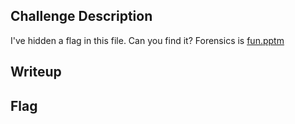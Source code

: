 ## Challenge Description
I've hidden a flag in this file. Can you find it? Forensics is [fun.pptm](https://github.com/AKripper/COPS-CSOC/edit/main/Infosec%20Week-1/Challenge%201/MacroHard%20WeakEdge/README.md)

## Writeup

## Flag
